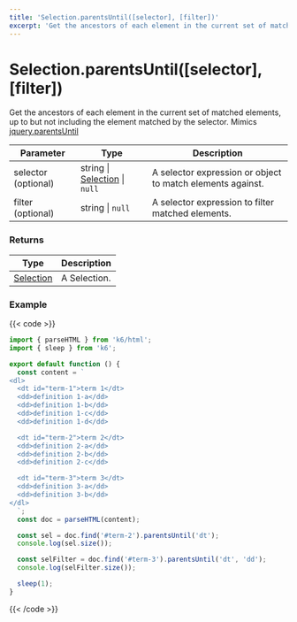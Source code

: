 ```yaml
---
title: 'Selection.parentsUntil([selector], [filter])'
excerpt: 'Get the ancestors of each element in the current set of matched elements, up to but not including the element matched by the selector.'
---
```


# Selection.parentsUntil([selector], [filter])

Get the ancestors of each element in the current set of matched elements, up to but not including the element matched by the selector.
Mimics [jquery.parentsUntil](https://api.jquery.com/parentsUntil/)

| Parameter           | Type                                                               | Description                                                |
| ------------------- | ------------------------------------------------------------------ | ---------------------------------------------------------- |
| selector (optional) | string \| [Selection](https://grafana.com/docs/k6/<K6_VERSION>/javascript-api/k6-html/selection) \| `null` | A selector expression or object to match elements against. |
| filter (optional)   | string \| `null`                                                   | A selector expression to filter matched elements.          |

### Returns

| Type                                           | Description  |
| ---------------------------------------------- | ------------ |
| [Selection](https://grafana.com/docs/k6/<K6_VERSION>/javascript-api/k6-html/selection) | A Selection. |

### Example

{{< code >}}

```javascript
import { parseHTML } from 'k6/html';
import { sleep } from 'k6';

export default function () {
  const content = `
<dl>
  <dt id="term-1">term 1</dt>
  <dd>definition 1-a</dd>
  <dd>definition 1-b</dd>
  <dd>definition 1-c</dd>
  <dd>definition 1-d</dd>

  <dt id="term-2">term 2</dt>
  <dd>definition 2-a</dd>
  <dd>definition 2-b</dd>
  <dd>definition 2-c</dd>

  <dt id="term-3">term 3</dt>
  <dd>definition 3-a</dd>
  <dd>definition 3-b</dd>
</dl>
  `;
  const doc = parseHTML(content);

  const sel = doc.find('#term-2').parentsUntil('dt');
  console.log(sel.size());

  const selFilter = doc.find('#term-3').parentsUntil('dt', 'dd');
  console.log(selFilter.size());

  sleep(1);
}
```

{{< /code >}}
